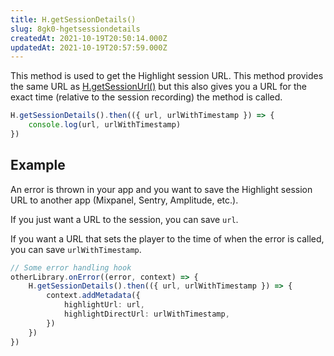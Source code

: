 ```yaml
---
title: H.getSessionDetails()
slug: 8gk0-hgetsessiondetails
createdAt: 2021-10-19T20:50:14.000Z
updatedAt: 2021-10-19T20:57:59.000Z
---
```


This method is used to get the Highlight session URL. This method provides the same URL as [H.getSessionUrl()](/api/client/h-get-session-url) but this also gives you a URL for the exact time (relative to the session recording) the method is called.

```typescript
H.getSessionDetails().then(({ url, urlWithTimestamp }) => {
	console.log(url, urlWithTimestamp)
})
```

## Example

An error is thrown in your app and you want to save the Highlight session URL to another app (Mixpanel, Sentry, Amplitude, etc.).

If you just want a URL to the session, you can save `url`.

If you want a URL that sets the player to the time of when the error is called, you can save `urlWithTimestamp`.

```typescript
// Some error handling hook
otherLibrary.onError((error, context) => {
	H.getSessionDetails().then(({ url, urlWithTimestamp }) => {
		context.addMetadata({
			highlightUrl: url,
			highlightDirectUrl: urlWithTimestamp,
		})
	})
})
```
